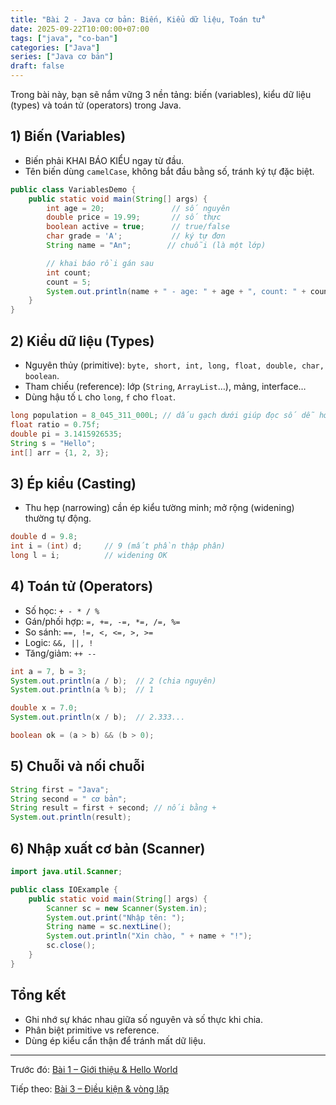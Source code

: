 ```yaml
---
title: "Bài 2 - Java cơ bản: Biến, Kiểu dữ liệu, Toán tử"
date: 2025-09-22T10:00:00+07:00
tags: ["java", "co-ban"]
categories: ["Java"]
series: ["Java cơ bản"]
draft: false
---
```


Trong bài này, bạn sẽ nắm vững 3 nền tảng: biến (variables), kiểu dữ liệu (types) và toán tử (operators) trong Java.

## 1) Biến (Variables)
- Biến phải KHAI BÁO KIỂU ngay từ đầu.
- Tên biến dùng `camelCase`, không bắt đầu bằng số, tránh ký tự đặc biệt.

```java
public class VariablesDemo {
    public static void main(String[] args) {
        int age = 20;               // số nguyên
        double price = 19.99;       // số thực
        boolean active = true;      // true/false
        char grade = 'A';           // ký tự đơn
        String name = "An";        // chuỗi (là một lớp)

        // khai báo rồi gán sau
        int count;
        count = 5;
        System.out.println(name + " - age: " + age + ", count: " + count);
    }
}
```

## 2) Kiểu dữ liệu (Types)
- Nguyên thủy (primitive): `byte, short, int, long, float, double, char, boolean`.
- Tham chiếu (reference): lớp (`String`, `ArrayList`…), mảng, interface…
- Dùng hậu tố `L` cho `long`, `f` cho `float`.

```java
long population = 8_045_311_000L; // dấu gạch dưới giúp đọc số dễ hơn
float ratio = 0.75f;
double pi = 3.1415926535;
String s = "Hello";
int[] arr = {1, 2, 3};
```

## 3) Ép kiểu (Casting)
- Thu hẹp (narrowing) cần ép kiểu tường minh; mở rộng (widening) thường tự động.

```java
double d = 9.8;
int i = (int) d;     // 9 (mất phần thập phân)
long l = i;          // widening OK
```

## 4) Toán tử (Operators)
- Số học: `+ - * / %`
- Gán/phối hợp: `=, +=, -=, *=, /=, %=`
- So sánh: `==, !=, <, <=, >, >=`
- Logic: `&&, ||, !`
- Tăng/giảm: `++ --`

```java
int a = 7, b = 3;
System.out.println(a / b);  // 2 (chia nguyên)
System.out.println(a % b);  // 1

double x = 7.0;
System.out.println(x / b);  // 2.333...

boolean ok = (a > b) && (b > 0);
```

## 5) Chuỗi và nối chuỗi
```java
String first = "Java";
String second = " cơ bản";
String result = first + second; // nối bằng +
System.out.println(result);
```

## 6) Nhập xuất cơ bản (Scanner)
```java
import java.util.Scanner;

public class IOExample {
    public static void main(String[] args) {
        Scanner sc = new Scanner(System.in);
        System.out.print("Nhập tên: ");
        String name = sc.nextLine();
        System.out.println("Xin chào, " + name + "!");
        sc.close();
    }
}
```

## Tổng kết
- Ghi nhớ sự khác nhau giữa số nguyên và số thực khi chia.
- Phân biệt primitive vs reference.
- Dùng ép kiểu cẩn thận để tránh mất dữ liệu.

---

Trước đó: [Bài 1 – Giới thiệu & Hello World](/p/java-gioi-thieu-hello-world/)

Tiếp theo: [Bài 3 – Điều kiện & vòng lặp](/p/java-dieu-kien-vong-lap/)


